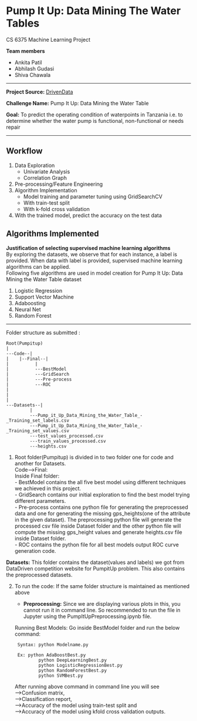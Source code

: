 # Pump It Up: Data Mining The Water Tables

CS 6375 Machine Learning Project
<br>

**Team members**
- Ankita Patil
- Abhilash Gudasi
- Shiva Chawala

<hr>

**Project Source:** <a href="https://www.drivendata.org/competitions/7/pump-it-up-data-mining-the-water-table/">DrivenData</a><br>

**Challenge Name:** Pump It Up: Data Mining the Water Table <br>

**Goal:** To predict the operating condition of waterpoints in Tanzania i.e. to determine whether the water pump is functional, non-functional or needs repair

<hr>

## Workflow

1.	Data Exploration
    - Univariate Analysis
    - Correlation Graph
2.	Pre-processing/Feature Engineering
3.	Algorithm Implementation
    -	Model training and parameter tuning using GridSearchCV 
      - With train-test split
      - With k-fold cross validation
4.	With the trained model, predict the accuracy on the test data 


## Algorithms Implemented

**Justification of selecting supervised machine learning algorithms** <br>
By exploring the datasets, we observe that for each instance, a label is provided. When data with label is provided, supervised machine learning algorithms can be applied.<br>
Following five algorithms are used in model creation for Pump It Up: Data Mining the Water Table dataset<br>
1.	Logistic Regression
2.	Support Vector Machine
3.	Adaboosting
4.	Neural Net
5.	Random Forest

<hr>

Folder structure as submitted :

```
Root(Pumpitup)
|
---Code--|
|	 |--Final--|
|		   |
|		   ---BestModel
|		   ---GridSearch
|		   ---Pre-process
|		   ---ROC
|
|
|
---Datasets--|
	     |
	     ---Pump_it_Up_Data_Mining_the_Water_Table_-_Training_set_labels.csv
	     ---Pump_it_Up_Data_Mining_the_Water_Table_-_Training_set_values.csv
	     ---test_values_processed.csv
	     ---train_values_processed.csv
	     ---heights.csv
```


1. Root folder(Pumpitup) is divided in to two folder one for code and another for Datasets. <br>
  Code-->Final: <br>
		Inside Final folder: <br>
		 - BestModel contains the all five best model using different techniques we achieved in this project. <br>
		 - GridSearch contains our initial exploration to find the best model trying different parameters. <br>
		 - Pre-process contains one python file for generating the preprocessed data and one for generating the missing gps_heights(one of the attribute in the given dataset). The preprocessing python file will generate the processed csv file inside Dataset folder and the other python file will compute the missing gps_height values and generate heights.csv file inside Dataset folder.  <br>
		- ROC contains the python file for all best models output ROC curve generation code. <br>
  
  **Datasets:** This folder contains the dataset(values and labels) we got from DataDriven competition website for PumpitUp problem. This also contains the preprocessed datasets.


2. To run the code:
	If the same folder structure is maintained as mentioned above <br>
	- **Preprocessing:** Since we are displaying various plots in this, you cannot run it in command line. So recommended to run the file in Jupyter using the PumpItUpPreprocessing.ipynb file.

	 	
	Running Best Models:
	Go inside BestModel folder and run the below command:
	
		Syntax: python Modelname.py

		Ex: python AdaBoostBest.py
	    	    python DeepLearningBest.py
	    	    python LogisticRegressionBest.py
	    	    python RandomForestBest.py
	    	    python SVMBest.py

	After running above command in command line you will see <br>
	    -->Confusion matrix,<br>
		-->Classification report, <br>
		-->Accuracy of the model using train-test split and <br>
		-->Accuracy of the model using kfold cross validation outputs. <br>
 
